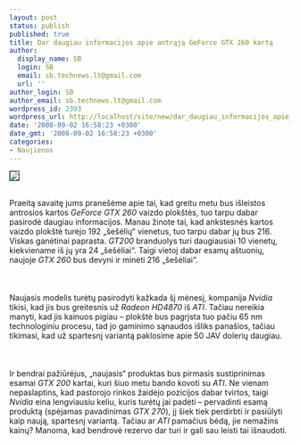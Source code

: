 ```yaml
---
layout: post
status: publish
published: true
title: Dar daugiau informacijos apie antrąją GeForce GTX 260 kartą
author:
  display_name: SB
  login: SB
  email: sb.technews.lt@gmail.com
  url: ''
author_login: SB
author_email: sb.technews.lt@gmail.com
wordpress_id: 2393
wordpress_url: http://localhost/site/new/dar_daugiau_informacijos_apie_antraja_geforce_gtx_260_karta/
date: '2008-09-02 16:58:23 +0300'
date_gmt: '2008-09-02 16:58:23 +0300'
categories:
- Naujienos
---
```

<div class="imgright"><img src="http://tbn0.google.com/images?q=tbn:X9D_2sXwDCto0M:http://www.ixbt.com/video3/images/gt200-2/gtx260-front.jpg" border="1"></div>
<p><br>Praeitą savaitę jums pranešėme apie tai, kad greitu metu bus išleistos antrosios kartos <i>GeForce GTX 260</i> vaizdo plokštės, tuo tarpu dabar pasirodė daugiau informacijos. Manau žinote tai, kad ankstesnės kartos vaizdo plokštė turėjo 192 „šešėlių“ vienetus, tuo tarpu dabar jų bus 216. Viskas ganėtinai paprasta. <i>GT200</i> branduolys turi daugiausiai 10 vienetų, kiekviename iš jų yra 24 „šešėliai“. Taigi vietoj dabar esamų aštuonių, naujoje <i>GTX 260</i> bus devyni ir minėti 216 „šešėliai“.<br />
<br><br />
<br>Naujasis modelis turėtų pasirodyti kažkada šį mėnesį, kompanija <i>Nvidia</i> tikisi, kad jis bus greitesnis už <i>Radeon HD4870</i> iš <i>ATI</i>. Tačiau nereikia manyti, kad jis kainuos pigiau – plokštė bus pagrįsta tuo pačiu 65 nm technologiniu procesu, tad jo gaminimo sąnaudos išliks panašios, tačiau tikimasi, kad už spartesnį variantą paklosime apie 50 JAV dolerių daugiau.<br />
<br><br />
<br>Ir bendrai pažiūrėjus, „naujasis“ produktas bus pirmasis sustiprinimas esamai <i>GTX 200</i> kartai, kuri šiuo metu bando kovoti su <i>ATI</i>. Ne vienam nepaslaptins, kad pastorojo rinkos žaidėjo pozicijos dabar tvirtos, taigi <i>Nvidia</i> eina lengviausiu keliu, kuris turėtų jai padėti – pervadinti esamą produktą (spėjamas pavadinimas <i>GTX 270</i>), jį šiek tiek perdirbti ir pasiūlyti kaip naują, spartesnį variantą. Tačiau ar <i>ATI</i> pamačius bėdą, jie nemažins kainų? Manoma, kad bendrovė rezervo dar turi ir gali sau leisti tai išnaudoti.<br />
<br><br />
<br><br />
<br></p>
